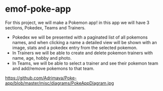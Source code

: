 # emof-poke-app
For this project, we will make a Pokemon app! in this app we will have 3 sections, Pokedex, Teams and Trainers. 
<ul>
  <li>Pokedex we will be presented with a paginated list of all pokemons names, and when clicking a name a detailed view will be shown with an image, 
  stats and a pokedex entry from the selected pokemon.</li>
  <li>In Trainers we will be able to create and delete pokemon trainers with name, age, hobby and photo.</li>
  <li>In Teams, we will be able to select a trainer and see their pokemon team and add/remove pokemons to that team. </li>
</ul>


https://github.com/Adrimava/Poke-app/blob/master/misc/diagrams/PokeAppDiagram.jpg
